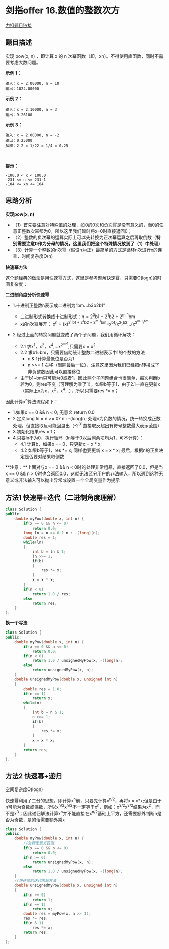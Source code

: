 # 剑指offer 16.数值的整数次方  

[力扣题目链接](https://leetcode-cn.com/problems/shu-zhi-de-zheng-shu-ci-fang-lcof/)  


## 题目描述  
实现 pow(x, n) ，即计算 x 的 n 次幂函数（即，xn）。不得使用库函数，同时不需要考虑大数问题。  

**示例 1：**  

    输入：x = 2.00000, n = 10
    输出：1024.00000

**示例 2：**  

    输入：x = 2.10000, n = 3
    输出：9.26100

**示例 3：**  

    输入：x = 2.00000, n = -2
    输出：0.25000
    解释：2-2 = 1/22 = 1/4 = 0.25
 

**提示：**    

    -100.0 < x < 100.0
    -231 <= n <= 231-1
    -104 <= xn <= 104


## 思路分析  

**实现pow(x, n)**  
* （1）首先要注意对特殊值的处理，如0的0次和负次幂是没有意义的，而0的任意正整数次幂都为0，所以这里我们暂时将x=0时直接返回0；
* （2）整数的负次幂的运算实际上可以先转换为正次幂运算之后再取倒数（**特别需要注意0作为分母的情况，这里我们把这个特殊情况放到了（1）中处理**）  
* （3）计算一个整数的n次幂（假设n为正）最简单的方式是循环n次进行x的连乘，时间复杂度O(n)  


**快速幂方法**   

这个题经典的做法是用快速幂方式，这里是参考题解[快速幂](https://leetcode-cn.com/problems/shu-zhi-de-zheng-shu-ci-fang-lcof/solution/mian-shi-ti-16-shu-zhi-de-zheng-shu-ci-fang-kuai-s/)，只需要O(logn)的时间复杂度；  

**二进制角度分析快速幂**  
* 1.十进制正整数n表示成二进制为“bm...b3b2b1”  
    * 二进制形式转换成十进制形式：n = 2<sup>0</sup>b1 + 2<sup>1</sup>b2 + 2<sup>m-1</sup>bm  
    * x的n次幂展开： x<sup>n</sup> = (x)<sup>2<sup>0</sup>b1 + 2<sup>1</sup>b2 + 2<sup>m-1</sup>bm</sup>=x<sup>b1</sup>(x<sup>2</sup>)<sup>b2</sup>...(x<sup>2<sup>m-1</sup>)<sup>bm</sup>  

* 2.经过上面的转换问题就变成了两个子问题，我们用循环解决：  
    * 2.1 求x<sup>1</sup>，x<sup>2</sup>，x<sup>4</sup>,...x<sup>2<sup>m-1</sup></sup>,只需要x = x<sup>2</sup>  
    * 2.2 求b1~bm，只需要借助统计整数二进制表示中1的个数的方法
        * n & 1计算最低位是否为1  
        * n >>= 1 右移（删除最后一位），注意这里因为我们已经把n转换成了非负整数因此可以直接移位 
    * 由于b1~bm只可能为0或者1，因此两个子问题组合也很简单，每次判断b若为0，则res不变（可理解为乘了1），如果b等于1，由于2.1一直在更新x（实际上x为x，x<sup>2</sup>，x<sup>4</sup>...），所以只需要res *= x；



因此计算x<sup>n</sup>算法流程如下：  
* 1.如果x == 0 && n < 0; 无意义 return 0.0  
* 2.定义long ln = n >= 0? n : -(long)n; 处理n为负数的情况，统一转换成正数处理，但直接取反可能回溢出（-2<sup>31</sup>直接取反超出有符号整数最大表示范围）  
* 3.初始化结果res = 1；
* 4.只要ln不为0，执行循环（ln等于0以后剩余项均为1，可不计算）：
    * 4.1 计算b，如果b == 0，只更新x = x * x;
    * 4.2 如果b等于1，res *= x; 同样也要更新 x = x * x;
最后，根据n的正负决定是否要对结果取倒数  

**注意：**上面对与x == 0 && n < 0时的处理非常粗暴，直接返回了0.0，但是当x == 0 && n > 0时也会返回0.0，这就无法区分用户的非法输入，所以遇到这种无意义或非法输入可以抛出异常或设置一个全局变量作为提示  


## 方法1 快速幂+迭代（二进制角度理解）  

```cpp
class Solution {
public:
    double myPow(double x, int n) {
        if(x == 0 && n <= 0)
            return 0.0;      
        long ln = n >= 0 ? n : -(long)(n);     
        double res = 1;
        while(ln)
        {       
            int b = ln & 1;
            ln >>= 1;
            if(b)
            {
                res *= x;
            }
            x = x * x;
        }
        if(n < 0)
            return 1.0 / res;
        else
            return res;
    }
};
```
**换一个写法**  
```cpp
class Solution {
public:
    double myPow(double x, int n) {
        if(x == 0 && n <= 0)
            return 0.0;      
        if(n < 0)
            return 1.0 / unsignedMyPow(x, -(long)n);
        else
            return unsignedMyPow(x, n);
    }
    double unsignedMyPow(double x, unsigned int n)
    {
        double res = 1.0;
        if(n == 1)
            return x;
        while(n)
        {
            int b = n & 1;
            n >>= 1;
            if(b)
            {
                res *= x;
            }
            x = x * x;
        }
        return res;
    }   
};
```


## 方法2  快速幂+递归    

空间复杂度O(logn)

快速幂利用了二分的思想，即计算x<sup>n</sup>前，只要先计算x<sup>n/2</sup>，再将x = x*x;但是由于n可能为奇数或偶数，所以x<sup>n/2</sup>x<sup>n/2</sup>不一定等于x<sup>n</sup>，例如：x<sup>3/2</sup>x<sup>3/2</sup>结果为x<sup>2</sup>，而不是x<sup>3</sup>；因此递归解法计算x<sup>n</sup>并不能直接在x<sup>n/2</sup>基础上平方，还需要额外判断n是否为奇数，是的话需要额外乘x  

```cpp
class Solution {
public:
    double myPow(double x, int n) {
        //处理无意义数据  
        if(x == 0 && n <= 0)
            return 0.0;
        if(n >= 0)
            return unsignedMyPow(x, n);
        else
            return 1.0 / unsignedMyPow(x, -(long)n);
    }
    //快速幂的迭代求解方法
    double unsignedMyPow(double x, unsigned int n)
    {
        if(n == 0)
            return 1;
        if(n == 1)
            return x;
        double res = myPow(x, n >> 1);
        res *= res;
        if(n & 1)
            res *= x;
        return res;
    }
};
```  





